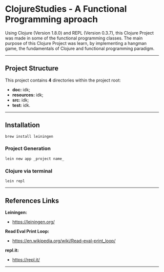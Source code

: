 # ClojureStudies - A Functional Programming aproach 

Using Clojure (Version 1.8.0) and REPL (Version 0.3.7), this Clojure Project was made in some of the functional programming classes. The main purpose of this Clojure Project was learn, by implementing a hangman game, the fundamentals of Clojure and functional programming paradigm.

----------------------------------------

## Project Structure ##

This project contains __4__ directories within the project root:

* __doc:__ idk;
* __resources:__ idk;
* __src:__ idk;
* __test:__ idk.

----------------------------------------

## Installation ##

`brew install leiningen`

### Project Generation ###

`lein new app _project name_`

### Clojure via terminal ###

`lein repl`

----------------------------------------

## References Links ##

__Leiningen:__
* <https://leiningen.org/>

__Read Eval Print Loop:__
* <https://en.wikipedia.org/wiki/Read–eval–print_loop/>

__repl.it:__
* <https://repl.it/>

----------------------------------------


